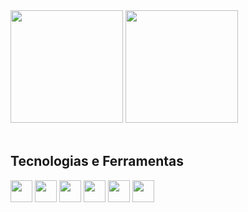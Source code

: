 <div>
  <img height="180em" src="https://github-readme-stats.vercel.app/api?username=nicolasandreidev&show_icons=true&theme=react" />
  <img height="180em" src="https://github-readme-stats.vercel.app/api/top-langs/?username=nicolasandreidev&layout=compact&theme=react" />
</div>
<br>
<div>
  <h2>Tecnologias e Ferramentas</h2>
  <img align="center" src="https://cdn.jsdelivr.net/gh/devicons/devicon/icons/html5/html5-original.svg" width="35" />
  <img align="center" src="https://cdn.jsdelivr.net/gh/devicons/devicon/icons/css3/css3-original.svg" width="35" />
  <img align="center" src="https://cdn.jsdelivr.net/gh/devicons/devicon/icons/javascript/javascript-original.svg" width="35" />
  <img align="center" src="https://cdn.jsdelivr.net/gh/devicons/devicon/icons/typescript/typescript-original.svg" width="35" />
  <img align="center" src="https://cdn.jsdelivr.net/gh/devicons/devicon/icons/sass/sass-original.svg" width="35" />
  <img align="center" src="https://cdn.jsdelivr.net/gh/devicons/devicon/icons/react/react-original.svg" width="35" />
</div>

